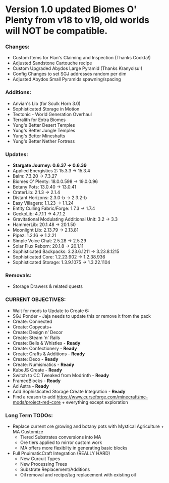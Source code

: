 # Version 1.0 updated Biomes O' Plenty from v18 to v19, old worlds will **NOT** be compatible.

### Changes:
- Custom Items for Flan's Claiming and Inspection (Thanks Cookta!)
- Adjusted Sandstone Cartouche recipe
- Custom Upgraded Abydos Large Pyramid (Thanks Kranyolsu!)
- Config Changes to set SGJ addresses random per dim
- Adjusted Abydos Small Pyramids spawning/spacing

### Additions:
- Anvian's Lib (for Sculk Horn 3.0)
- Sophisticated Storage in Motion
- Tectonic - World Generation Overhaul
- Terralith for Extra Biomes
- Yung's Better Desert Temples
- Yung's Better Jungle Temples
- Yung's Better Mineshafts
- Yung's Better Nether Fortress

### Updates:
- **Stargate Journey: 0.6.37 -> 0.6.39**
- Applied Energistics 2: 15.3.3 -> 15.3.4
- Balm: 7.3.20 -> 7.3.27
- Biomes O' Plenty: 18.0.0.598 -> 19.0.0.96
- Botany Pots: 13.0.40 -> 13.0.41
- CraterLib: 2.1.3 -> 2.1.4
- Distant Horizons: 2.3.0-b -> 2.3.2-b
- Easy Villagers: 1.1.23 -> 1.1.24
- Entity Culling Fabric/Forge: 1.7.3 -> 1.7.4
- GeckoLib: 4.7.1.1 -> 4.7.1.2
- Gravitational Modulating Additional Unit: 3.2 -> 3.3
- HammerLib: 20.1.48 -> 20.1.50
- Moonlight Lib: 2.13.79 -> 2.13.81
- Pipez: 1.2.16 -> 1.2.21
- Simple Voice Chat: 2.5.28 -> 2.5.29
- Solar Flux Reborn: 20.1.8 -> 20.1.11
- Sophisticated Backpacks: 3.23.6.1211 -> 3.23.8.1215
- Sophisticated Core: 1.2.23.902 -> 1.2.38.936
- Sophisticated Storage: 1.3.9.1075 -> 1.3.22.1104

### Removals:
- Storage Drawers & related quests

### CURRENT OBJECTIVES:
- Wait for mods to Update to Create 6:
 - SGJ Ponder - Jaja needs to update this or remove it from the pack
 - Create: Connected
 - Create: Copycats+
 - Create: Design n' Decor
 - Create: Steam 'n' Rails
 - Create: Bells & Whistles - **Ready**
 - Create: Confectionery - **Ready**
 - Create: Crafts & Additions - **Ready**
 - Create: Deco - **Ready**
 - Create: Numismatics - **Ready**
 - KubeJS Create - **Ready**
 - Switch to CC Tweaked from Modrinth - **Ready**
 - FramedBlocks - **Ready**
 - Ad Astra - **Ready**
 - Add Sophisticated Storage Create Integration - **Ready**
- Find a reason to add https://www.curseforge.com/minecraft/mc-mods/project-red-core + everything except exploration

### Long Term TODOs:
- Replace current ore growing and botany pots with Mystical Agriculture + MA Customize
  - Tiered Substrates conversions into MA
  - Ore tiers applied to mirror custom work
  - MA offers more flexibilty in generating basic blocks
- Full PnuimaticCraft Integration (REALLY HARD)
  - New Curcuit Types
  - New Processing Trees
  - Substrate Replacement/Additions
  - Oil removal and recipe/tag replacement with existing oil